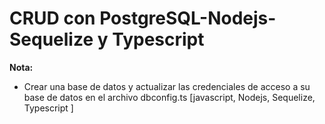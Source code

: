# CRUD con PostgreSQL-Nodejs-Sequelize y Typescript 


**Nota:**
- Crear una base de datos y actualizar las credenciales de acceso
a su base de datos en el archivo dbconfig.ts
[javascript, Nodejs, Sequelize, Typescript ]
